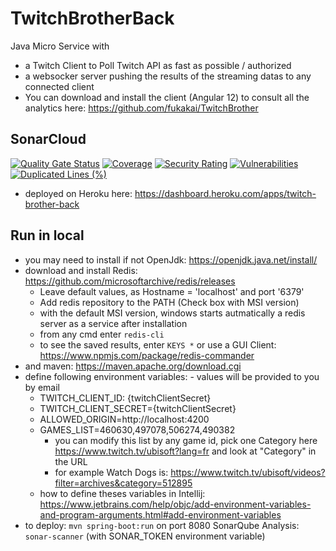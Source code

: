 # TwitchBrotherBack

Java Micro Service with 
- a Twitch Client to Poll Twitch API as fast as possible / authorized
- a websocker server pushing the results of the streaming datas to any connected client
- You can download and install the client (Angular 12) to consult all the analytics here: https://github.com/fukakai/TwitchBrother

## SonarCloud

[![Quality Gate Status](https://sonarcloud.io/api/project_badges/measure?project=fukakai_TwitchBrotherBack&metric=alert_status)](https://sonarcloud.io/dashboard?id=fukakai_TwitchBrotherBack)
[![Coverage](https://sonarcloud.io/api/project_badges/measure?project=fukakai_TwitchBrotherBack&metric=coverage)](https://sonarcloud.io/dashboard?id=fukakai_TwitchBrotherBack)
[![Security Rating](https://sonarcloud.io/api/project_badges/measure?project=fukakai_TwitchBrotherBack&metric=security_rating)](https://sonarcloud.io/dashboard?id=fukakai_TwitchBrotherBack)
[![Vulnerabilities](https://sonarcloud.io/api/project_badges/measure?project=fukakai_TwitchBrotherBack&metric=vulnerabilities)](https://sonarcloud.io/dashboard?id=fukakai_TwitchBrotherBack)
[![Duplicated Lines (%)](https://sonarcloud.io/api/project_badges/measure?project=fukakai_TwitchBrotherBack&metric=duplicated_lines_density)](https://sonarcloud.io/dashboard?id=fukakai_TwitchBrotherBack)

- deployed on Heroku here: https://dashboard.heroku.com/apps/twitch-brother-back

## Run in local

- you may need to install if not OpenJdk: https://openjdk.java.net/install/
- download and install Redis: https://github.com/microsoftarchive/redis/releases
  - Leave default values, as Hostname = 'localhost' and port '6379'
  - Add redis repository to the PATH (Check box with MSI version)
  - with the default MSI version, windows starts autmatically a redis server as a service after installation
  - from any cmd enter `redis-cli`
  - to see the saved results, enter `KEYS *` or use a GUI Client: https://www.npmjs.com/package/redis-commander
- and maven: https://maven.apache.org/download.cgi
- define following environment variables: - values will be provided to you by email
  - TWITCH_CLIENT_ID: {twitchClientSecret}
  - TWITCH_CLIENT_SECRET={twitchClientSecret}
  - ALLOWED_ORIGIN=http://localhost:4200
  - GAMES_LIST=460630,497078,506274,490382
    - you can modify this list by any game id, pick one Category here https://www.twitch.tv/ubisoft?lang=fr and look at "Category" in the URL
    - for example Watch Dogs is: https://www.twitch.tv/ubisoft/videos?filter=archives&category=512895
  - how to define theses variables in Intellij: https://www.jetbrains.com/help/objc/add-environment-variables-and-program-arguments.html#add-environment-variables
- to deploy: `mvn spring-boot:run` on port 8080 SonarQube Analysis: `sonar-scanner` (with SONAR_TOKEN
environment variable)
